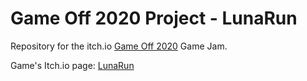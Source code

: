 # Game Off 2020 Project - LunaRun
Repository for the itch.io [Game Off 2020](https://itch.io/jam/game-off-2020) Game Jam.

Game's Itch.io page: [LunaRun](https://kreateer.itch.io/lunarun)

